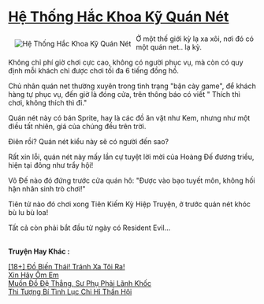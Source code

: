 <a href="https://utruyen.com/he-thong-hac-khoa-ky-quan-net/17482/" title="Hệ Thống Hắc Khoa Kỹ Quán Nét"><h1>Hệ Thống Hắc Khoa Kỹ Quán Nét</h1></a><div style="display:table"><img align="right" style="float: left; padding: 10px;" src="https://utruyen.com/images/story/200x260/he-thong-hac-khoa-ky-quan-net.jpg" alt="Hệ Thống Hắc Khoa Kỹ Quán Nét">Ở một thế giới kỳ lạ xa xôi, nơi đó có một quán net.. lạ kỳ.<p></p>Không chỉ phí giờ chơi cực cao, không có người phục vụ, mà còn có quy định mỗi khách chỉ được chơi tối đa 6 tiếng đồng hồ.<p></p>Chủ nhân quán net thường xuyên trong tình trạng "bận cày game", để khách hàng tự phục vụ, đến giờ là đóng cửa, trên thông báo có viết " Thích thì chơi, không thích thì đi."<p></p>Quán nét này có bán Sprite, hay là các đồ ăn vặt như Kem, nhưng như một điều tất nhiên, giá của chúng đều trên trời.<p></p>Điên rồi? Quán nét kiểu này sẽ có người đến sao?<p></p>Rất xin lỗi, quán nét này mấy lần cự tuyệt lời mời của Hoàng Đế đương triều, hiện tại đông như trẩy hội!<p></p>Võ Đế nào đó đứng trước cửa quán hô: "Được vào bạo tuyết môn, không hối hận nhân sinh trò chơi!"<p></p>Tiên tử nào đó chơi xong Tiên Kiếm Kỳ Hiệp Truyện, ở trước quán nét khóc bù lu bù loa!<p></p>Tất cả còn phải bắt đầu từ ngày có Resident Evil...</div><p><br><b>Truyện Hay Khác :</b></p><a href="https://utruyen.com/18-do-bien-thai-tranh-xa-toi-ra/17138/" alt="[18+] Đồ Biến Thái! Tránh Xa Tôi Ra!">[18+] Đồ Biến Thái! Tránh Xa Tôi Ra!</a><br/><a href="https://truyenngontinhay.wordpress.com/2019/10/03/xin-hay-om-em/" alt="Xin Hãy Ôm Em">Xin Hãy Ôm Em</a><br/><a href="https://dammyh.wordpress.com/2019/11/07/muon-do-de-thang-su-phu-phai-lanh-khoc/" alt="Muốn Đồ Đệ Thẳng, Sư Phụ Phải Lãnh Khốc">Muốn Đồ Đệ Thẳng, Sư Phụ Phải Lãnh Khốc</a><br/><a href="https://www.wattpad.com/story/208092710-thi-t%C6%B0%E1%BB%A3ng-b%C3%AD-t%C3%ACnh-l%E1%BB%A5c-chi-h%E1%BB%89-th%E1%BA%A7n-h%E1%BB%99i" alt="Thi Tượng Bí Tình Lục Chi Hỉ Thần Hội">Thi Tượng Bí Tình Lục Chi Hỉ Thần Hội</a><br/>